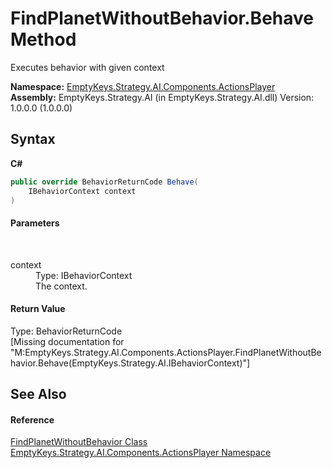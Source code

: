 # FindPlanetWithoutBehavior.Behave Method 
 

Executes behavior with given context

**Namespace:**&nbsp;<a href="N_EmptyKeys_Strategy_AI_Components_ActionsPlayer">EmptyKeys.Strategy.AI.Components.ActionsPlayer</a><br />**Assembly:**&nbsp;EmptyKeys.Strategy.AI (in EmptyKeys.Strategy.AI.dll) Version: 1.0.0.0 (1.0.0.0)

## Syntax

**C#**<br />
``` C#
public override BehaviorReturnCode Behave(
	IBehaviorContext context
)
```


#### Parameters
&nbsp;<dl><dt>context</dt><dd>Type: IBehaviorContext<br />The context.</dd></dl>

#### Return Value
Type: BehaviorReturnCode<br />\[Missing <returns> documentation for "M:EmptyKeys.Strategy.AI.Components.ActionsPlayer.FindPlanetWithoutBehavior.Behave(EmptyKeys.Strategy.AI.IBehaviorContext)"\]

## See Also


#### Reference
<a href="T_EmptyKeys_Strategy_AI_Components_ActionsPlayer_FindPlanetWithoutBehavior">FindPlanetWithoutBehavior Class</a><br /><a href="N_EmptyKeys_Strategy_AI_Components_ActionsPlayer">EmptyKeys.Strategy.AI.Components.ActionsPlayer Namespace</a><br />